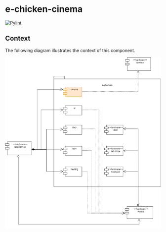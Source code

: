 # e-chicken-cinema

[![Pylint](https://github.com/ronnyfriedland/e-chicken-cinema/actions/workflows/pylint.yml/badge.svg)](https://github.com/ronnyfriedland/e-chicken-cinema/actions/workflows/pylint.yml)

## Context

The following diagram illustrates the context of this component.

![](readme/e-chicken.drawio.png)
